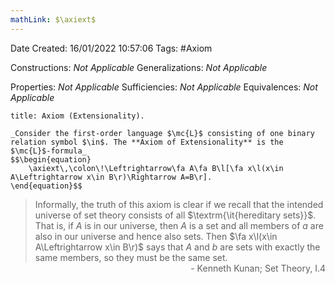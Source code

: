 ```yaml
---
mathLink: $\axiext$
---
```


<div class="topSpace"></div>

Date Created: 16/01/2022 10:57:06
Tags: #Axiom

Constructions: _Not Applicable_
Generalizations: _Not Applicable_

Properties: _Not Applicable_
Sufficiencies: _Not Applicable_
Equivalences: _Not Applicable_

``` ad-Axiom
title: Axiom (Extensionality).

_Consider the first-order language $\mc{L}$ consisting of one binary relation symbol $\in$. The **Axiom of Extensionality** is the $\mc{L}$-formula_
$$\begin{equation}
    \axiext\,\colon\!\Leftrightarrow\fa A\fa B\l[\fa x\l(x\in A\Leftrightarrow x\in B\r)\Rightarrow A=B\r].
\end{equation}$$

```

> Informally, the truth of this axiom is clear if we recall that the intended universe of set theory consists of all $\textrm{\it{hereditary sets}}$. That is, if $A$ is in our universe, then $A$ is a set and all members of $a$ are also in our universe and hence also sets. Then $\fa x\l(x\in A\Leftrightarrow x\in B\r)$ says that $A$ and $b$ are sets with exactly the same members, so they must be the same set.
<span style="float:right;">- Kenneth Kunan; Set Theory, I.4</span>
